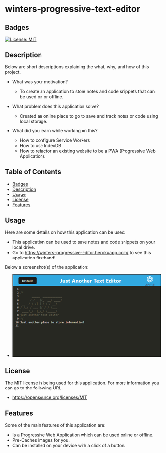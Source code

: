 # winters-progressive-text-editor

## Badges

[![License: MIT](https://img.shields.io/badge/License-MIT-yellow.svg)](https://opensource.org/licenses/MIT)

## Description

Below are short descriptions explaining the what, why, and how of this project.

- What was your motivation?
    - To create an application to store notes and code snippets that can be used on or offline.

- What problem does this application solve?
    - Created an online place to go to save and track notes or code using local storage.

- What did you learn while working on this?
    - How to configure Service Workers
    - How to use IndexDB
    - How to refactor an existing website to be a PWA (Progressive Web Application).
  
## Table of Contents

 - [Badges](#badges)
 - [Description](#description)
 - [Usage](#usage)
 - [License](#license)
 - [Features](#features)

## Usage
  
Here are some details on how this application can be used:
  - This application can be used to save notes and code snippets on your local drive.
  - Go to https://winters-progressive-editor.herokuapp.com/ to see this application firsthand!
      
Below a screenshot(s) of the application:
  - ![Screenshot of JATE.](/client/src/images/JATE-Screenshot.png)

## License

The MIT license is being used for this application. For more information you can go to the following URL.
  - https://opensource.org/licenses/MIT

## Features

Some of the main features of this application are:
  - Is a Progressive Web Application which can be used online or offline.
  - Pre-Caches images for you.
  - Can be installed on your device with a click of a button.